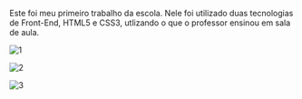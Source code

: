 Este foi meu primeiro trabalho da escola.
Nele foi utilizado duas tecnologias de Front-End, HTML5 e CSS3, utlizando o que o professor ensinou em sala de aula.


![1](https://github.com/otaldovitin/ep1/assets/127848624/b00b1879-47b2-4759-b13a-7f624bd6a02c)

![2](https://github.com/otaldovitin/ep1/assets/127848624/d6d3554c-aca0-46d1-95e2-9b63614f1788)

![3](https://github.com/otaldovitin/ep1/assets/127848624/bab489fb-5251-4f69-97d3-b881a20511a5)



